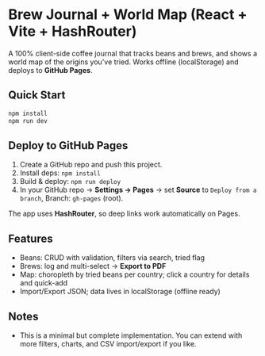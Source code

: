 # Brew Journal + World Map (React + Vite + HashRouter)

A 100% client-side coffee journal that tracks beans and brews, and shows a world map of the origins you've tried. Works offline (localStorage) and deploys to **GitHub Pages**.

## Quick Start

```bash
npm install
npm run dev
```

## Deploy to GitHub Pages

1. Create a GitHub repo and push this project.
2. Install deps: `npm install`
3. Build & deploy: `npm run deploy`
4. In your GitHub repo → **Settings → Pages** → set **Source** to `Deploy from a branch`, Branch: `gh-pages` (root).

The app uses **HashRouter**, so deep links work automatically on Pages.

## Features
- Beans: CRUD with validation, filters via search, tried flag
- Brews: log and multi-select → **Export to PDF**
- Map: choropleth by tried beans per country; click a country for details and quick-add
- Import/Export JSON; data lives in localStorage (offline ready)

## Notes
- This is a minimal but complete implementation. You can extend with more filters, charts, and CSV import/export if you like.
